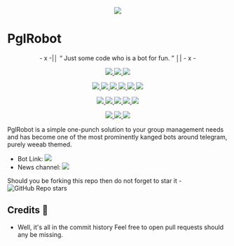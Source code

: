<p align="center">
  <img src="https://telegra.ph/file/53c61643178f17a5af720.jpg">
</p>

# PglRobot 

<p align="center">
- x -|│  “	Just some code who is a bot for fun. ”  │| - x -
</p>

<p align="center">
<a href="https://app.codacy.com/gh/gaurav-25/PglRobot?utm_source=github.com&utm_medium=referral&utm_content=gaurav-25/PglRobot&utm_campaign=Badge_Grade_Settings" alt="Codacy Badge">
<img src="https://api.codacy.com/project/badge/Grade/6141417ceaf84545bab6bd671503df51" /> </a>
<a href="https://github.com/gaurav-25/PglRobot" alt="Libraries.io dependency status for GitHub repo"> <img src="https://img.shields.io/librariesio/github/gaurav-25/PglRobot" /> </a>
<a href="http://hits.dwyl.com/gaurav-25/PglRobot" alt="HitCount"> <img src="http://hits.dwyl.com/gaurav-25/PglRobot.svg" /> </a>
</p>
<p align="center">
<a href="https://github.com/gaurav-25/PglRobot" alt="GitHub closed issues"> <img src="https://img.shields.io/github/issues-closed-raw/gaurav-25/PglRobot?style=flat&logo=github&color=success" /> </a>
<a href="https://github.com/gaurav-25/PglRobot" alt="GitHub commit activity"> <img src="https://img.shields.io/github/commit-activity/m/gaurav-25/PglRobot" /> </a>
<a href="https://github.com/gaurav-25/PglRobot/graphs/contributors" alt="GitHub contributors"> <img src="https://img.shields.io/github/contributors/gaurav-25/PglRobot?style=flat&logo=github" /> </a>
<a href="https://github.com/gaurav-25/PglRobot/network/members" alt="GitHub forks"> <img src="https://img.shields.io/github/forks/gaurav-25/PglRobot?label=Forks&logo=github" /> </a>
<a href="https://github.com/gaurav-25/PglRobot" alt="GitHub closed pull requests"> <img src="https://img.shields.io/github/issues-pr-closed-raw/gaurav-25/PglRobot?color=success" /> </a>
<a href="https://github.com/gaurav-25/PglRobot" alt="GitHub issues"> <img src="https://img.shields.io/github/issues-raw/gaurav-25/PglRobot?style=flat&logo=github&color=yellow" /> </a>
</p>
<p align="center">
<a href="https://github.com/gaurav-25/PglRobot" alt="GitHub release (latest by date including pre-releases)"> <img src="https://img.shields.io/github/v/release/gaurav-25/PglRobot?include_prereleases?style=flat&logo=github" /> </a>
<a href="https://www.python.org/" alt="made-with-python"> <img src="https://img.shields.io/badge/Made%20with-Python-1f425f.svg?style=flat&logo=python&color=blue" /> </a>
<a href="https://github.com/gaurav-25/PglRobot" alt="Docker!"> <img src="https://aleen42.github.io/badges/src/docker.svg" /> </a>
<a href="https://github.com/gaurav-25/PglRobot" alt="GitHub repo size"> <img src="https://img.shields.io/github/repo-size/gaurav-25/PglRobot" /> </a>
<a href="https://github.com/gaurav-25/PglRobot/blob/master/LICENSE" alt="GPLv3 license"> <img src="https://img.shields.io/badge/License-GPLv3-blue.svg" /> </a>
</p>
<p align="center">
<a href="https://t.me/PglRobotUpdates" alt="Telegram!"> <img src="https://aleen42.github.io/badges/src/telegram.svg" /> </a>
<a href="https://github.com/gaurav-25/PglRobot/graphs/commit-activity" alt="Maintenance"> <img src="https://img.shields.io/badge/Maintained%3F-yes-green.svg" /> </a>
<a href="https://makeapullrequest.com" alt="PRs Welcome"> <img src="https://img.shields.io/badge/PRs-welcome-brightgreen.svg?style=flat-square" /> </a>
</p>



PglRobot is a simple one-punch solution to your group management needs and has become one of the most prominently kanged bots around telegram, purely weeab themed.

* Bot Link:  <a href="https://t.me/PglRobot" alt="PglRobot"> <img src="https://img.shields.io/badge/%F0%9F%A4%96%20-PglRobot-blue" /> </a>
* News channel: <a  href="https://t.me/PglRobotUpdates" alt="PglRobot Updates"> <img  src="https://img.shields.io/badge/%F0%9F%92%A1-PglRobot%20Updates-9cf" /> </a>

Should you be forking this repo then do not forget to star it - <img alt="GitHub Repo stars" src="https://img.shields.io/github/stars/gaurav-25/PglRobot?color=white&label=%F0%9F%8C%9F%20star">

## Credits 📍
* Well, it's all in the commit history 
Feel free to open pull requests should any be missing.
